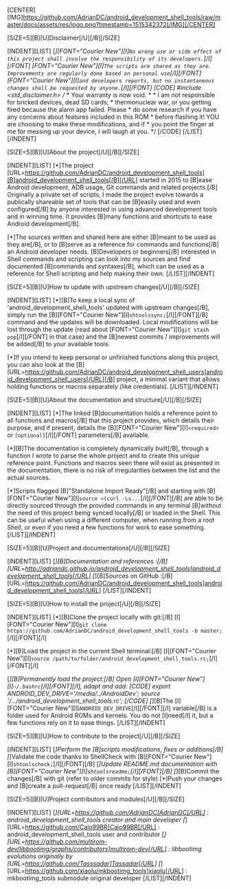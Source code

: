 [CENTER][IMG]https://github.com/AdrianDC/android_development_shell_tools/raw/master/docs/assets/res/logo.png?timestamp=1515342372[/IMG][/CENTER]


[SIZE=5][B][U]Disclaimer[/U][/B][/SIZE]

[INDENT][LIST]
[*][FONT="Courier New"][I]`No wrong use or side effect of this project shall involve the responsibility of its developers.`[/I][/FONT]
   [FONT="Courier New"][I]`The scripts are shared as they are. Improvements are regularly done based on personal use`[/I][/FONT]
   [FONT="Courier New"][I]`and developers reports, but no instantaneous changes shall be requested by anyone.`[/I][/FONT]
   [CODE]
   #include <std_disclaimer.h>
   /*
    * Your warranty is now void.
    *
    * I am not responsible for bricked devices, dead SD cards,
    * thermonuclear war, or you getting fired because the alarm app failed. Please
    * do some research if you have any concerns about features included in this ROM
    * before flashing it! YOU are choosing to make these modifications, and if
    * you point the finger at me for messing up your device, I will laugh at you.
    */
   [/CODE]
[/LIST][/INDENT]


[SIZE=5][B][U]About the project[/U][/B][/SIZE]

[INDENT][LIST]
[*]The project [URL=https://github.com/AdrianDC/android_development_shell_tools][B]android_development_shell_tools[/B][/URL] started in 2015
   to [B]ease Android development, ADB usage, Git commands and related projects.[/B]
   Originally a private set of scripts, I made the project evolve towards
   a publically shareable set of tools that can be [B]easily used and even configured[/B]
   by anyone interested in using advanced development tools and in winning time.
   It provides [B]many functions and shortcuts to ease Android development[/B].

[*]The sources written and shared here are either [B]meant to be used as they are[/B],
   or to [B]serve as a reference for commands and functions[/B] an Android developer needs.
   [B]Developers or beginners[/B] interested in Shell commands and scripting
   can look into my sources and find documented [B]commands and syntaxes[/B],
   which can be used as a reference for Shell scripting and help making their own.
[/LIST][/INDENT]


[SIZE=5][B][U]How to update with upstream changes[/U][/B][/SIZE]

[INDENT][LIST]
[*][B]To keep a local sync of 'android_development_shell_tools' updated with upstream changes[/B],
   simply run the [B][FONT="Courier New"][I]`shtoolssync;`[/I][/FONT][/B] command and the updates will be downloaded.
   Local modifications will be lost through the update (read about [FONT="Courier New"][I]`git stash pop`[/I][/FONT] in that case)
   and the [B]newest commits / improvements will be added[/B] to your available tools.

[*]If you intend to keep personal or unfinished functions along this project,
   you can also look at the [B][URL=https://github.com/AdrianDC/android_development_shell_users]android_development_shell_users[/URL][/B] project, a minimal variant
   that allows holding functions or macros separately (like credentials).
[/LIST][/INDENT]


[SIZE=5][B][U]About the documentation and structure[/U][/B][/SIZE]

[INDENT][LIST]
[*]The linked [B]documentation holds a reference point to all functions and macros[/B]
   that this project provides, which details their purpose, and if present,
   details the [B][FONT="Courier New"][I]`<required>` or `[optional]`[/I][/FONT] parameters[/B] available.

[*][B]The documentation is completely dynamically built[/B], through a function I wrote
   to parse the whole project and to create this unique reference point.
   Functions and macros seen there will exist as presented in the documentation,
   there is no risk of irregularities between the list and the actual sources.

[*]Scripts flagged [B]"Standalone Import Ready"[/B] and starting with [B][FONT="Courier New"][I]`source <(curl -Ls...`[/I][/FONT][/B]
   are able to be directly sourced through the provided commands in any terminal
   [B]without the need of this project being synced locally[/B] or loaded in the Shell.
   This can be useful when using a different computer, when running from a root Shell,
   or even if you need a few functions for work to ease something.
[/LIST][/INDENT]


[SIZE=5][B][U]Project and documentations[/U][/B][/SIZE]

[INDENT][LIST]
[*][B]Documentation and references :[/B] [URL=http://adriandc.github.io/android_development_shell_tools]android_development_shell_tools[/URL]
[*][B]Sources on GitHub :[/B] [URL=https://github.com/AdrianDC/android_development_shell_tools]android_development_shell_tools[/URL]
[/LIST][/INDENT]


[SIZE=5][B][U]How to install the project[/U][/B][/SIZE]

[INDENT][LIST]
[*][B]Clone the project locally with git:[/B]
   [I][FONT="Courier New"][I]`git clone https://github.com/AdrianDC/android_development_shell_tools -b master;`[/I][/FONT][/I]

[*][B]Load the project in the current Shell terminal:[/B]
   [I][FONT="Courier New"][I]`source /path/to/folder/android_development_shell_tools.rc;`[/I][/FONT][/I]

[*][B]Permanently load the project:[/B] Open [I][FONT="Courier New"][I]`~/.bashrc`[/I][/FONT][/I], adapt and add:
   [CODE]
   export ANDROID_DEV_DRIVE='/media/../AndroidDev';
   source '/.../android_development_shell_tools.rc';
   [/CODE]
[*][B]The [I][FONT="Courier New"][I]`ANDROID_DEV_DRIVE`[/I][/FONT][/I] variable[/B] is a folder used for Android ROMs and kernels.
   You do not [I]need[/I] it, but a few functions rely on it to ease things.
[/LIST][/INDENT]


[SIZE=5][B][U]How to contribute to the project[/U][/B][/SIZE]

[INDENT][LIST]
[*]Perform the [B]scripts modifications, fixes or additions[/B]
[*]Validate the code thanks to ShellCheck with [B][FONT="Courier New"][I]`shtoolscheck;`[/I][/FONT][/B]
[*]Update README.md documentation with [B][FONT="Courier New"][I]`shtoolsreadme;`[/I][/FONT][/B]
[*][B]Commit the changes[/B] with git (refer to older commits for style)
[*]Push your changes and [B]create a pull-request[/B] once ready
[/LIST][/INDENT]


[SIZE=5][B][U]Project contributors and modules[/U][/B][/SIZE]

[INDENT][LIST]
[*][URL=https://github.com/AdrianDC]AdrianDC[/URL] : android_development_shell_tools creator and main developer
[*][URL=https://github.com/Caio99BR]Caio99BR[/URL] : android_development_shell_tools user and contributor
[*][URL=https://github.com/multirom-dev/libbootimg/graphs/contributors]multirom-dev[/URL] : libbootimg evolutions originally by [URL=https://github.com/Tasssadar]Tassadar[/URL]
[*][URL=https://github.com/xiaolu/mkbootimg_tools]xiaolu[/URL] : mkbootimg_tools submodule original developer
[/LIST][/INDENT]

